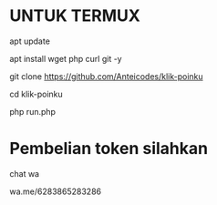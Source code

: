 # UNTUK TERMUX

apt update

apt install wget php curl git -y

git clone https://github.com/Anteicodes/klik-poinku

cd klik-poinku

php run.php











# Pembelian token silahkan
chat wa

wa.me/6283865283286
